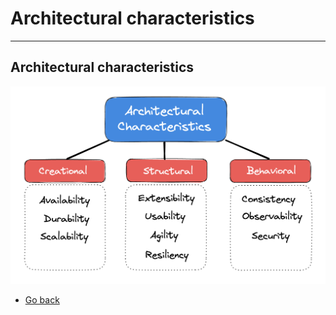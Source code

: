 # Architectural characteristics
---
## Architectural characteristics

![Least time](https://raw.githubusercontent.com/AndersDeath/holy-theory/main/images/25-architectual-characteristics.png)

* [Go back](../readme.md)